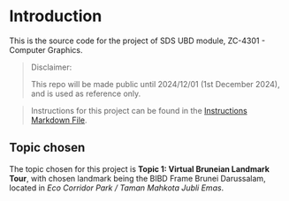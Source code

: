 # Introduction
This is the source code for the project of 
SDS UBD module, ZC-4301 - Computer Graphics.

> Disclaimer:
>
> This repo will be made public until 2024/12/01 (1st December 2024), and is used as reference only.

> Instructions for this project can be found 
> in the [Instructions Markdown File](Documentation/Instructions.md).

## Topic chosen
The topic chosen for this project is **Topic 1: Virtual Bruneian Landmark Tour**,
with chosen landmark being the BIBD Frame Brunei Darussalam, located in *Eco Corridor Park
/ Taman Mahkota Jubli Emas*. 

